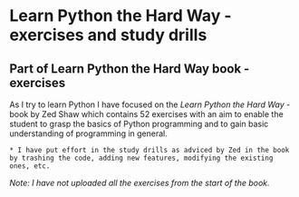 # Learn Python the Hard Way - exercises and study drills
## Part of Learn Python the Hard Way book - exercises

As I try to learn Python I have focused on the *Learn Python the Hard Way* -book by Zed Shaw which contains 52 exercises with an aim to enable the student to grasp the basics of Python programming and to gain basic understanding of programming in general. 

    * I have put effort in the study drills as adviced by Zed in the book by trashing the code, adding new features, modifying the existing ones, etc.  

*Note: I have not uploaded all the exercises from the start of the book.* 

